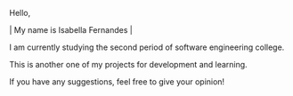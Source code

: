 Hello, 

|  My name is Isabella Fernandes  |

I am currently studying the second period of software engineering college.

This is another one of my projects for development and learning. 

If you have any suggestions, feel free to give your opinion!